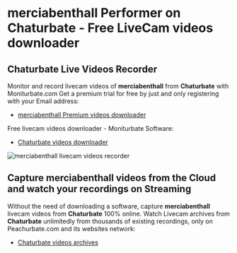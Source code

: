 # merciabenthall Performer on Chaturbate - Free LiveCam videos downloader

## Chaturbate Live Videos Recorder

Monitor and record livecam videos of **merciabenthall** from **Chaturbate** with Moniturbate.com
Get a premium trial for free by just and only registering with your Email address:
* [merciabenthall Premium videos downloader](https://moniturbate.com/request-demo-licence-key.html)

Free livecam videos downloader - Moniturbate Software:
* [Chaturbate videos downloader](https://moniturbate.com/moniturbate-download-software.html)

![merciabenthall livecam videos recorder](https://peachurnet.com/templates/moniturbate-software.png)


## Capture merciabenthall videos from the Cloud and watch your recordings on Streaming

Without the need of downloading a software, capture **merciabenthall** livecam videos from **Chaturbate** 100% online.
Watch Livecam archives from **Chaturbate** unlimitedly from thousands of existing recordings, only on Peachurbate.com and its websites network:
* [Chaturbate videos archives](https://peachurnet.com/)